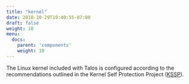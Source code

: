 ```yaml
---
title: "kernel"
date: 2018-10-29T19:40:55-07:00
draft: false
weight: 10
menu:
  docs:
    parent: 'components'
    weight: 10
---
```


The Linux kernel included with Talos is configured according to the recommendations outlined in the Kernel Self Protection Project ([KSSP](http://kernsec.org/wiki/index.php/Kernel_Self_Protection_Project)).

